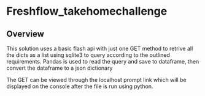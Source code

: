 # Freshflow_takehomechallenge

## Overview
This solution uses a basic flash api with just one GET method to retrive all the dicts as a list using sqlite3 to query according to the outlined requirements.
Pandas is used to read the query and save to dataframe, then convert the dataframe to a json dictionary

The GET can be viewed through the localhost prompt link which will be displayed on the console after the file is run using python.
